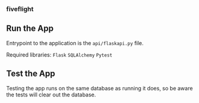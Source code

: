 ### fiveflight
## Run the App
Entrypoint to the application is the `api/flaskapi.py` file.

Required libraries:
`Flask`
`SQLAlchemy`
`Pytest`

## Test the App
Testing the app runs on the same database as running it does, so be aware the tests will clear out the database.
